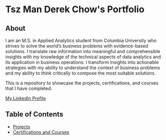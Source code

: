 # Tsz Man Derek Chow's Portfolio

## About

I am an M.S. in Applied Analytics student from Columbia University who strives to solve the world’s business problems with evidence-based solutions. I translate raw information into meaningful and comprehensible insights with my knowledge of the technical aspects of data analytics and its application in business operations. I transform insights into actionable strategies with my ability to understand the context of business problems and my ability to think critically to compose the most suitable solutions.

This is a repository to showcase the projects, certifications, and courses that I have completed.

[My LinkedIn Profile](https://www.linkedin.com/in/derekchow99/)

## Table of Contents

- [Projects](https://github.com/Tsz-Man-Derek-Chow/Tsz-Man-Derek-Chow/tree/main/projects)
- [Certifications and Courses](https://github.com/Tsz-Man-Derek-Chow/Tsz-Man-Derek-Chow/tree/main/certifications%20and%20courses)

